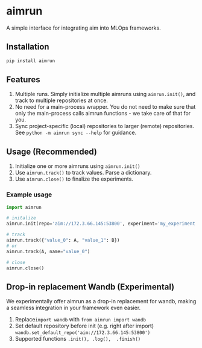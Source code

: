 # aimrun
A simple interface for integrating aim into MLOps frameworks. 

## Installation 
```bash
pip install aimrun
```

## Features
1. Multiple runs. Simply initialize multiple aimruns using ```aimrun.init()```, and track to multiple repositories at once. 
2. No need for a main-process wrapper. You do not need to make sure that only the main-process calls aimrun functions - we take care of that for you.
3. Sync project-specific (local) repositories to larger (remote) repositories. See ```python -m aimrun sync --help``` for guidance.

## Usage (Recommended)
1. Initialize one or more aimruns using ```aimrun.init()```
2. Use  ```aimrun.track()``` to track values. Parse a dictionary.
3. Use  ```aimrun.close()``` to finalize the experiments.


### Example usage
```python
import aimrun

# initalize 
aimrun.init(repo='aim://172.3.66.145:53800', experiment='my_experiment', description='description of run' args={"arg": 1}) # args=vars(args) if you use argsparse

# track 
aimrun.track({"value_0": A, "value_1": B})
# or 
aimrun.track(A, name="value_0")

# close 
aimrun.close() 
```

## Drop-in replacement Wandb (Experimental)
We experimentally offer aimrun as a drop-in replacement for wandb, making a seamless integration in your framework even easier.

1. Replace``import wandb`` with ``from aimrun import wandb``
2. Set default repository before init (e.g. right after import)  ```wandb.set_default_repo('aim://172.3.66.145:53800')```
3. Supported functions ```.init(), .log(),  .finish()```
